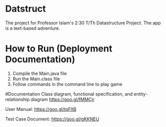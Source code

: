 # Datstruct
The project for Professor Islam's 2:30 T/Th Datastructure Project. The app is a text-based adventure.

# How to Run (Deployment Documentation)
1. Compile the Main.java file
2. Run the Main.class file
3. Follow commands in the command line to play game

#Documentation
Class diagram, functional specification, and entity-relationship diagram
https://goo.gl/fMMCjr

User Manual:
https://goo.gl/tqFltB

Test Case Document:
https://goo.gl/gKKNEU

